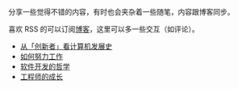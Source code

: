 分享一些觉得不错的内容，有时也会夹杂着一些随笔，内容跟博客同步。

喜欢 RSS 的可以订阅[博客](https://limboy.me)，这里可以多一些交互（如评论）。

- [从「创新者」看计算机发展史](https://github.com/lzyy/telescope/discussions/5)
- [如何努力工作](https://github.com/lzyy/telescope/discussions/4)
- [软件开发的哲学](https://github.com/lzyy/telescope/discussions/2)
- [工程师的成长](https://github.com/lzyy/telescope/discussions/1)
